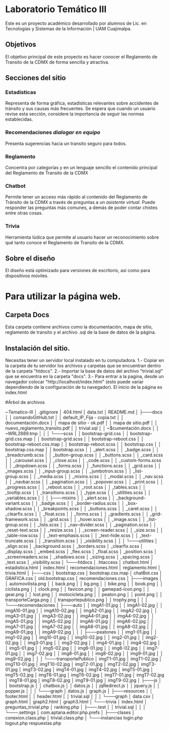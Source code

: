 # Laboratorio Temático III
Este es un proyecto académico desarrollado por alumnos de Lic. en Tecnologías y Sistemas de la Información | UAM Cuajimalpa.


## Objetivos
El objetivo principal de este proyecto es hacer conocer el Reglamento de Transito de la CDMX de forma sencilla y atractiva.

## Secciones del sitio

### Estadísticas
Representa de forma gráfica, estadísticas relevantes sobre accidentes de tránsito y sus causas más frecuentes. Se espera que cuando un usuario revise esta sección, considere la importancia de seguir las normas establecidas.

### Recomendaciones _dialogar en equipo_
Presenta sugerencias hacia un transito seguro para todos.

### Reglamento
Concentra por categorías y en un lenguaje sencillo el contenido principal del Reglamento de Transito de la CDMX

### Chatbot
Permite tener un acceso más rápido al contenido del Reglamento de Tránsito de la CDMX a través de preguntas a un _asistente virtual_. Puede responder las preguntas más comunes, a demás de poder contar chistes entre otras cosas.

### Trivia
Herramienta lúdica que permite al usuario hacer un reconocimiento sobre qué tanto conoce el Reglamento de Transito de la CDMX.

## Sobre el diseño
El diseño está optimizado para versiones de escritorio, así como para dispositivos móviles.



# Para utilizar la página web.
## Carpeta Docs
Esta carpeta contiene archivos como la documentación, mapa de sitio, reglamento de transito y el archivo .sql de la base de datos de la página.

## Instalación del sitio.
Necesitas tener un servidor local instalado en tu computadora.
1.- Copiar en la carpeta de tu servidor los archivos y carpetas que se encuentran dentro de la carpeta "htdocs".
2.- Importar la base de datos del archivo "trivial.sql" que se encuentra en la carpeta "docs".
3.- Para entrar a la pagina, desde un navegador colocar "http://localhost/index.html" (esto puede variar dependiendo de la configuración de tu navegador). El inicio de la página es index.html




#Árbol de archivos

─Tematico-III
    │   .gitignore
    │   404.html
    │   data.txt
    │   README.md
    │
    ├───docs
    │   │   comandoGitHub.txt
    │   │   default_IP_Fija - copia.txt
    │   │   documentación.docx
    │   │   mapa de sitio - ok.pdf
    │   │   mapa de sitio.pdf
    │   │   nuevo_reglamento_transito.pdf
    │   │   trivial.sql
    │   │   ~$cumentación.docx
    │   │   ~WRL2889.tmp
    │   │
    │   └───scss
    │       │   bootstrap-grid.css
    │       │   bootstrap-grid.css.map
    │       │   bootstrap-grid.scss
    │       │   bootstrap-reboot.css
    │       │   bootstrap-reboot.css.map
    │       │   bootstrap-reboot.scss
    │       │   bootstrap.css
    │       │   bootstrap.css.map
    │       │   bootstrap.scss
    │       │   _alert.scss
    │       │   _badge.scss
    │       │   _breadcrumb.scss
    │       │   _button-group.scss
    │       │   _buttons.scss
    │       │   _card.scss
    │       │   _carousel.scss
    │       │   _close.scss
    │       │   _code.scss
    │       │   _custom-forms.scss
    │       │   _dropdown.scss
    │       │   _forms.scss
    │       │   _functions.scss
    │       │   _grid.scss
    │       │   _images.scss
    │       │   _input-group.scss
    │       │   _jumbotron.scss
    │       │   _list-group.scss
    │       │   _media.scss
    │       │   _mixins.scss
    │       │   _modal.scss
    │       │   _nav.scss
    │       │   _navbar.scss
    │       │   _pagination.scss
    │       │   _popover.scss
    │       │   _print.scss
    │       │   _progress.scss
    │       │   _reboot.scss
    │       │   _root.scss
    │       │   _tables.scss
    │       │   _tooltip.scss
    │       │   _transitions.scss
    │       │   _type.scss
    │       │   _utilities.scss
    │       │   _variables.scss
    │       │
    │       ├───mixins
    │       │       _alert.scss
    │       │       _background-variant.scss
    │       │       _badge.scss
    │       │       _border-radius.scss
    │       │       _box-shadow.scss
    │       │       _breakpoints.scss
    │       │       _buttons.scss
    │       │       _caret.scss
    │       │       _clearfix.scss
    │       │       _float.scss
    │       │       _forms.scss
    │       │       _gradients.scss
    │       │       _grid-framework.scss
    │       │       _grid.scss
    │       │       _hover.scss
    │       │       _image.scss
    │       │       _list-group.scss
    │       │       _lists.scss
    │       │       _nav-divider.scss
    │       │       _pagination.scss
    │       │       _reset-text.scss
    │       │       _resize.scss
    │       │       _screen-reader.scss
    │       │       _size.scss
    │       │       _table-row.scss
    │       │       _text-emphasis.scss
    │       │       _text-hide.scss
    │       │       _text-truncate.scss
    │       │       _transition.scss
    │       │       _visibility.scss
    │       │
    │       └───utilities
    │               _align.scss
    │               _background.scss
    │               _borders.scss
    │               _clearfix.scss
    │               _display.scss
    │               _embed.scss
    │               _flex.scss
    │               _float.scss
    │               _position.scss
    │               _screenreaders.scss
    │               _shadows.scss
    │               _sizing.scss
    │               _spacing.scss
    │               _text.scss
    │               _visibility.scss
    │
    └───htdocs
        │   .htaccess
        │   chatbot.html
        │   estadistica.html
        │   index.html
        │   recomendaciones.html
        │   reglamento.html
        │   trivia.html
        │
        ├───css
        │       bootstrap.css
        │       bootstrap.css.map
        │       chatBot.css
        │       GRAFICA.css
        │       old.bootstrap.css
        │       recomendaciones.css
        │
        ├───images
        │   │   automovilista.png
        │   │   back.png
        │   │   bg.png
        │   │   bike.png
        │   │   book.png
        │   │   ciclista.png
        │   │   clock.png
        │   │   favicon.png
        │   │   gamepad-icon.png
        │   │   gear.png
        │   │   lost.png
        │   │   motocicleta.png
        │   │   peaton.png
        │   │   point.png
        │   │   transporteCarga.png
        │   │   transportepublico.png
        │   │   trophy.png
        │   │
        │   └───recomendaciones
        │       ├───auto
        │       │       imgA1-01.jpg
        │       │       imgA1-02.jpg
        │       │       imgA10-01.jpg
        │       │       imgA10-02.jpg
        │       │       imgA2-01.jpg
        │       │       imgA2-02.jpg
        │       │       imgA3-01.jpg
        │       │       imgA3-02.jpg
        │       │       imgA4-01.jpg
        │       │       imgA4-02.jpg
        │       │       imgA5-01.jpg
        │       │       imgA5-02.jpg
        │       │       imgA6-01.jpg
        │       │       imgA6-02.jpg
        │       │       imgA7-01.jpg
        │       │       imgA7-02.jpg
        │       │       imgA8-01.jpg
        │       │       imgA8-02.jpg
        │       │       imgA9-01.jpg
        │       │       imgA9-02.jpg
        │       │
        │       ├───peatones
        │       │       img1-01.jpg
        │       │       img1-02.jpg
        │       │       img10-01.jpg
        │       │       img10-02.jpg
        │       │       img2-01.jpg
        │       │       img2-02.jpg
        │       │       img3-01.jpg
        │       │       img3-02.jpg
        │       │       img4-01.jpg
        │       │       img4-02.jpg
        │       │       img5-01.jpg
        │       │       img5-02.jpg
        │       │       img6-01.jpg
        │       │       img6-02.jpg
        │       │       img7-01.jpg
        │       │       img7-02.jpg
        │       │       img8-01.jpg
        │       │       img8-02.jpg
        │       │       img9-01.jpg
        │       │       img9-02.jpg
        │       │
        │       └───transportePublico
        │               imgT1-01.jpg
        │               imgT1-02.jpg
        │               imgT10-01.jpg
        │               imgT10-02.jpg
        │               imgT2-01.jpg
        │               imgT2-02.jpg
        │               imgT3-01.jpg
        │               imgT3-02.jpg
        │               imgT4-01.jpg
        │               imgT4-02.jpg
        │               imgT5-01.jpg
        │               imgT5-02.jpg
        │               imgT6-01.jpg
        │               imgT6-02.jpg
        │               imgT7-01.jpg
        │               imgT7-02.jpg
        │               imgT8-01.jpg
        │               imgT8-02.jpg
        │               imgT9-01.jpg
        │               imgT9-02.jpg
        │
        ├───js
        │   │   bootstrap.js
        │   │   chatbox.js
        │   │   datos.js
        │   │   jqRedirect.js
        │   │   jquery.js
        │   │   popper.js
        │   │
        │   └───graph
        │           datos.js
        │           graph.js
        │
        ├───resources
        │   │   footer.html
        │   │   header.html
        │   │   trivial.sql
        │   │
        │   └───graph
        │           data.csv
        │           graph.html
        │           graph2.html
        │           graph3.html
        │
        └───trivia
            │   index.html
            │   preguntas_trivial.php
            │   ranking.php
            │
            ├───.test
            │   │   trivial.sql
            │   │
            │   └───.settings
            │           com.aptana.editor.php.prefs
            │
            ├───clases
            │       conexion.class.php
            │       trivial.class.php
            │
            └───instancias
                    login.php
                    logout.php
                    respuestas.php